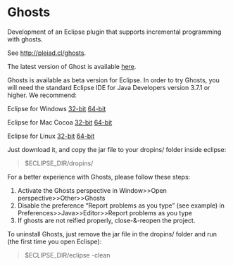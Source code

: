 Ghosts
======

Development of an Eclipse plugin that supports incremental programming with ghosts.

See http://pleiad.cl/ghosts.

The latest version of Ghost is available [here](https://github.com/pleiad/Ghosts/raw/master/plugins/cl.pleiad.ghosts_1.0.0.201305151521.jar).

Ghosts is available as beta version for Eclipse. In order to try Ghosts, you will need the standard 
Eclipse IDE for Java Developers version 3.7.1 or higher. We recommend:

  Eclipse for Windows    [32-bit](http://www.eclipse.org/downloads/download.php?file=/technology/epp/downloads/release/indigo/SR2/eclipse-jee-indigo-SR2-win32.zip) [64-bit](http://www.eclipse.org/downloads/download.php?file=/technology/epp/downloads/release/indigo/SR2/eclipse-jee-indigo-SR2-win32-x86_64.zip)	
  
  Eclipse for Mac Cocoa	 [32-bit](http://www.eclipse.org/downloads/download.php?file=/technology/epp/downloads/release/indigo/SR2/eclipse-jee-indigo-SR2-macosx-cocoa.tar.gz) [64-bit](http://www.eclipse.org/downloads/download.php?file=/technology/epp/downloads/release/indigo/SR2/eclipse-jee-indigo-SR2-macosx-cocoa-x86_64.tar.gz)
  
  Eclipse for Linux      [32-bit](http://www.eclipse.org/downloads/download.php?file=/technology/epp/downloads/release/indigo/SR2/eclipse-jee-indigo-SR2-linux-gtk.tar.gz) [64-bit](http://www.eclipse.org/downloads/download.php?file=/technology/epp/downloads/release/indigo/SR2/eclipse-jee-indigo-SR2-linux-gtk-x86_64.tar.gz) 
  

Just download it, and copy the jar file to your dropins/ folder inside eclipse:

> $ECLIPSE_DIR/dropins/

For a better experience with Ghosts, please follow these steps:

1.  Activate the Ghosts perspective in Window>>Open perspective>>Other>>Ghosts
2.  Disable the preference “Report problems as you type” (see example) in Preferences>>Java>>Editor>>Report problems as you type
3.  If ghosts are not reified properly, close-&-reopen the project.

To uninstall Ghosts, just remove the jar file in the dropins/ folder and run (the first time you open Eclispe):

> $ECLIPSE_DIR/eclipse -clean

